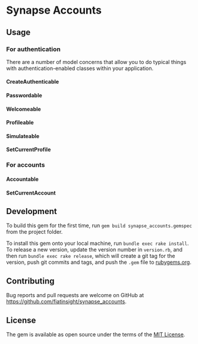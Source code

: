 # Synapse Accounts

## Usage

### For authentication

There are a number of model concerns that allow you to do typical things with authentication-enabled classes within your application.

#### CreateAuthenticable
#### Passwordable
#### Welcomeable
#### Profileable
#### Simulateable
#### SetCurrentProfile

### For accounts

#### Accountable
#### SetCurrentAccount

## Development

To build this gem for the first time, run `gem build synapse_accounts.gemspec` from the project folder.

To install this gem onto your local machine, run `bundle exec rake install`. To release a new version, update the version number in `version.rb`, and then run `bundle exec rake release`, which will create a git tag for the version, push git commits and tags, and push the `.gem` file to [rubygems.org](https://rubygems.org).

## Contributing

Bug reports and pull requests are welcome on GitHub at https://github.com/fiatinsight/synapse_accounts.

## License

The gem is available as open source under the terms of the [MIT License](https://opensource.org/licenses/MIT).
